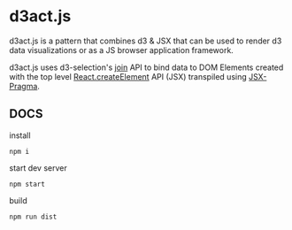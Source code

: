 # d3act.js

d3act.js is a pattern that combines d3 & JSX that can be used to render d3 data visualizations or as a JS browser application framework.

d3act.js uses d3-selection's [join](https://github.com/d3/d3-selection#joining-data) API to bind data to DOM Elements created with the top level [React.createElement](https://reactjs.org/docs/react-api.html#createelement) API (JSX) transpiled using [JSX-Pragma](https://github.com/ScottORLY/jsx-dom).

## DOCS

install

`npm i`

start dev server

`npm start`

build

`npm run dist`
